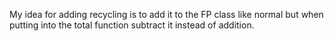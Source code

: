 My idea for adding recycling is to add it to the FP class like normal but when putting into the total function subtract it instead of addition.